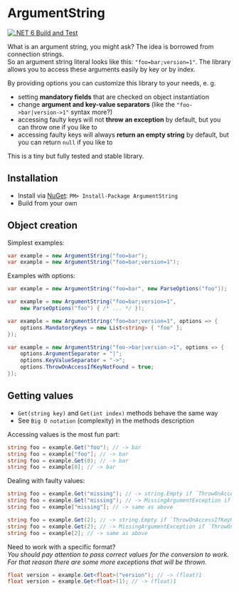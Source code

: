 # ArgumentString
[![.NET 6 Build and Test](https://github.com/jordi1988/ArgumentString/actions/workflows/dotnet6-build-and-test.yml/badge.svg)](https://github.com/jordi1988/ArgumentString/actions/workflows/dotnet6-build-and-test.yml)

What is an argument string, you might ask? The idea is borrowed from connection strings.  
So an argument string literal looks like this: `"foo=bar;version=1"`. The library allows you to access these arguments easily by key or by index.  

By providing options you can customize this library to your needs, e. g. 
- setting **mandatory fields** that are checked on object instantiation
- change **argument and key-value separators** (like the `"foo->bar|version->1"` syntax more?)
- accessing faulty keys will not **throw an exception** by default, but you can throw one if you like to
- accessing faulty keys will always **return an empty string** by default, but you can return `null` if you like to

This is a tiny but fully tested and stable library.

## Installation
- Install via [NuGet](https://www.nuget.org/packages/ArgumentString): `PM> Install-Package ArgumentString`
- Build from your own

## Object creation
Simplest examples:
``` csharp
var example = new ArgumentString("foo=bar");
var example = new ArgumentString("foo=bar;version=1");
```

Examples with options:
``` csharp
var example = new ArgumentString("foo=bar", new ParseOptions("foo"));

var example = new ArgumentString("foo=bar;version=1", 
    new ParseOptions("foo") { /* ... */ });

var example = new ArgumentString("foo=bar;version=1", options => { 
    options.MandatoryKeys = new List<string> { "foo" };
});

var example = new ArgumentString("foo->bar|version->1", options => { 
    options.ArgumentSeparator = "|";
    options.KeyValueSeparator = "->";
    options.ThrowOnAccessIfKeyNotFound = true;
});
```
  
## Getting values
- `Get(string key)` and `Get(int index)` methods behave the same way 
- See `Big O notation` (complexity) in the methods description

Accessing values is the most fun part:
``` csharp
string foo = example.Get("foo"); // -> bar
string foo = example["foo"]; // -> bar
string foo = example.Get(0); // -> bar
string foo = example[0]; // -> bar
```

Dealing with faulty values:
``` csharp
string foo = example.Get("missing"); // -> string.Empty if `ThrowOnAccessIfKeyNotFound` is false (default)
string foo = example.Get("missing"); // -> MissingArgumentException if `ThrowOnAccessIfKeyNotFound` is true
string foo = example["missing"]; // -> same as above

string foo = example.Get(2); // -> string.Empty if `ThrowOnAccessIfKeyNotFound` is false (default)
string foo = example.Get(2); // -> MissingArgumentException if `ThrowOnAccessIfKeyNotFound` is true
string foo = example[2]; // -> same as above
```

Need to work with a specific format?  
*You should pay attention to pass correct values for the conversion to work. For that reason there are some more exceptions that will be thrown.*
``` csharp
float version = example.Get<float>("version"); // -> (float)1 
float version = example.Get<float>(1); // -> (float)1 
```
